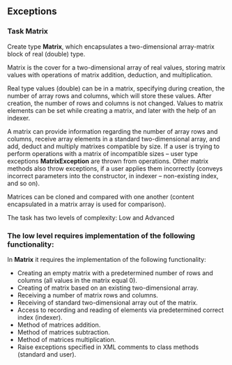 ## Exceptions

### Task Matrix

Create type **Matrix**, which encapsulates a two-dimensional array-matrix block of real (double) type.    

Matrix is the cover for a two-dimensional array of real values, storing matrix values with operations of matrix addition, deduction, and multiplication.  

Real type values (double) can be in a matrix, specifying during creation, the number of array rows and columns, which will store these values. After creation, the number of rows and columns is not changed. Values to matrix elements can be set while creating a matrix, and later with the help of an indexer.  

A matrix can provide information regarding the number of array rows and columns, receive array elements in a standard two-dimensional array, and add, deduct and multiply matrixes compatible by size. If a user is trying to perform operations with a matrix of incompatible sizes – user type exceptions **MatrixException** are thrown from operations. Other matrix methods also throw exceptions, if a user applies them incorrectly (conveys incorrect parameters into the constructor, in indexer – non-existing index, and so on).  

Matrices can be cloned and compared with one another (content encapsulated in a matrix array is used for comparison).

The task has two levels of complexity: Low and Advanced

### The low level requires implementation of the following functionality:

In **Matrix** it requires the implementation of the following functionality:  
- Creating an empty matrix with a predetermined number of rows and columns (all values in the matrix equal 0).  
- Creating of matrix based on an existing two-dimensional array.  
- Receiving a number of matrix rows and columns.  
- Receiving of standard two-dimensional array out of the matrix.  
- Access to recording and reading of elements via predetermined correct index (indexer).  
- Method of matrices addition.  
- Method of matrices subtraction.  
- Method of matrices multiplication.  
- Raise exceptions specified in XML comments to class methods (standard and user).  


  